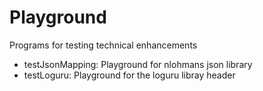 # Playground

Programs for testing technical enhancements

* testJsonMapping: Playground for nlohmans json library
* testLoguru: Playground for the loguru libray header